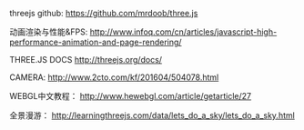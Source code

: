 threejs github:
https://github.com/mrdoob/three.js

动画渲染与性能&FPS:
http://www.infoq.com/cn/articles/javascript-high-performance-animation-and-page-rendering/

THREE.JS DOCS
http://threejs.org/docs/

CAMERA:
http://www.2cto.com/kf/201604/504078.html

WEBGL中文教程：
http://www.hewebgl.com/article/getarticle/27

全景漫游：
http://learningthreejs.com/data/lets_do_a_sky/lets_do_a_sky.html

